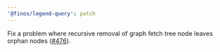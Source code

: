 ```yaml
---
'@finos/legend-query': patch
---
```


Fix a problem where recursive removal of graph fetch tree node leaves orphan nodes ([#476](https://github.com/finos/legend-studio/issues/476)).
